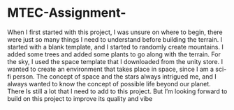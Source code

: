 # MTEC-Assignment-
When I first started with this project, I was unsure on where to begin, there were 
just so many things I need to understand before building the terrain. I started with a
blank template, and I started to randomly create mountains. I added some trees 
and added some plants to go along with the terrain. For the sky, I used the space 
template that I downloaded from the unity store. I wanted to create an environment
that takes place in space, since I am a sci-fi person. The concept of space and the 
stars always intrigued me, and I always wanted to know the concept of possible life 
beyond our planet. There Is still a lot that I need to add to this project. But I’m 
looking forward to build on this project to improve its quality and vibe